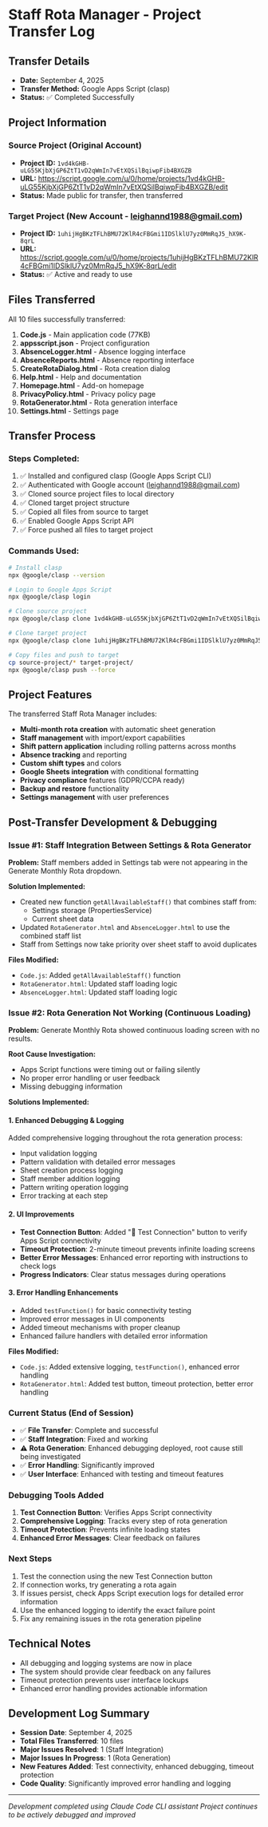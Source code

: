 # Staff Rota Manager - Project Transfer Log

## Transfer Details
- **Date:** September 4, 2025
- **Transfer Method:** Google Apps Script (clasp)
- **Status:** ✅ Completed Successfully

## Project Information

### Source Project (Original Account)
- **Project ID:** `1vd4kGHB-uLG55KjbXjGP6ZtT1vD2qWmIn7vEtXQSilBqiwpFib4BXGZB`
- **URL:** https://script.google.com/u/0/home/projects/1vd4kGHB-uLG55KjbXjGP6ZtT1vD2qWmIn7vEtXQSilBqiwpFib4BXGZB/edit
- **Status:** Made public for transfer, then transferred

### Target Project (New Account - leighannd1988@gmail.com)
- **Project ID:** `1uhijHgBKzTFLhBMU72KlR4cFBGmi1IDSlklU7yz0MmRqJ5_hX9K-8qrL`
- **URL:** https://script.google.com/u/0/home/projects/1uhijHgBKzTFLhBMU72KlR4cFBGmi1IDSlklU7yz0MmRqJ5_hX9K-8qrL/edit
- **Status:** ✅ Active and ready to use

## Files Transferred
All 10 files successfully transferred:

1. **Code.js** - Main application code (77KB)
2. **appsscript.json** - Project configuration
3. **AbsenceLogger.html** - Absence logging interface
4. **AbsenceReports.html** - Absence reporting interface
5. **CreateRotaDialog.html** - Rota creation dialog
6. **Help.html** - Help and documentation
7. **Homepage.html** - Add-on homepage
8. **PrivacyPolicy.html** - Privacy policy page
9. **RotaGenerator.html** - Rota generation interface
10. **Settings.html** - Settings page

## Transfer Process

### Steps Completed:
1. ✅ Installed and configured clasp (Google Apps Script CLI)
2. ✅ Authenticated with Google account (leighannd1988@gmail.com)
3. ✅ Cloned source project files to local directory
4. ✅ Cloned target project structure
5. ✅ Copied all files from source to target
6. ✅ Enabled Google Apps Script API
7. ✅ Force pushed all files to target project

### Commands Used:
```bash
# Install clasp
npx @google/clasp --version

# Login to Google Apps Script
npx @google/clasp login

# Clone source project
npx @google/clasp clone 1vd4kGHB-uLG55KjbXjGP6ZtT1vD2qWmIn7vEtXQSilBqiwpFib4BXGZB

# Clone target project
npx @google/clasp clone 1uhijHgBKzTFLhBMU72KlR4cFBGmi1IDSlklU7yz0MmRqJ5_hX9K-8qrL

# Copy files and push to target
cp source-project/* target-project/
npx @google/clasp push --force
```

## Project Features
The transferred Staff Rota Manager includes:

- **Multi-month rota creation** with automatic sheet generation
- **Staff management** with import/export capabilities  
- **Shift pattern application** including rolling patterns across months
- **Absence tracking** and reporting
- **Custom shift types** and colors
- **Google Sheets integration** with conditional formatting
- **Privacy compliance** features (GDPR/CCPA ready)
- **Backup and restore** functionality
- **Settings management** with user preferences

## Post-Transfer Development & Debugging

### Issue #1: Staff Integration Between Settings & Rota Generator
**Problem:** Staff members added in Settings tab were not appearing in the Generate Monthly Rota dropdown.

**Solution Implemented:**
- Created new function `getAllAvailableStaff()` that combines staff from:
  - Settings storage (PropertiesService)  
  - Current sheet data
- Updated `RotaGenerator.html` and `AbsenceLogger.html` to use the combined staff list
- Staff from Settings now take priority over sheet staff to avoid duplicates

**Files Modified:**
- `Code.js`: Added `getAllAvailableStaff()` function
- `RotaGenerator.html`: Updated staff loading logic
- `AbsenceLogger.html`: Updated staff loading logic

### Issue #2: Rota Generation Not Working (Continuous Loading)
**Problem:** Generate Monthly Rota showed continuous loading screen with no results.

**Root Cause Investigation:**
- Apps Script functions were timing out or failing silently
- No proper error handling or user feedback
- Missing debugging information

**Solutions Implemented:**

#### 1. Enhanced Debugging & Logging
Added comprehensive logging throughout the rota generation process:
- Input validation logging
- Pattern validation with detailed error messages
- Sheet creation process logging
- Staff member addition logging  
- Pattern writing operation logging
- Error tracking at each step

#### 2. UI Improvements
- **Test Connection Button**: Added "🧪 Test Connection" button to verify Apps Script connectivity
- **Timeout Protection**: 2-minute timeout prevents infinite loading screens
- **Better Error Messages**: Enhanced error reporting with instructions to check logs
- **Progress Indicators**: Clear status messages during operations

#### 3. Error Handling Enhancements
- Added `testFunction()` for basic connectivity testing
- Improved error messages in UI components
- Added timeout mechanisms with proper cleanup
- Enhanced failure handlers with detailed error information

**Files Modified:**
- `Code.js`: Added extensive logging, `testFunction()`, enhanced error handling
- `RotaGenerator.html`: Added test button, timeout protection, better error handling

### Current Status (End of Session)
- ✅ **File Transfer**: Complete and successful
- ✅ **Staff Integration**: Fixed and working
- ⚠️ **Rota Generation**: Enhanced debugging deployed, root cause still being investigated
- ✅ **Error Handling**: Significantly improved
- ✅ **User Interface**: Enhanced with testing and timeout features

### Debugging Tools Added
1. **Test Connection Button**: Verifies Apps Script connectivity
2. **Comprehensive Logging**: Tracks every step of rota generation
3. **Timeout Protection**: Prevents infinite loading states
4. **Enhanced Error Messages**: Clear feedback on failures

### Next Steps
1. Test the connection using the new Test Connection button
2. If connection works, try generating a rota again
3. If issues persist, check Apps Script execution logs for detailed error information
4. Use the enhanced logging to identify the exact failure point
5. Fix any remaining issues in the rota generation pipeline

## Technical Notes
- All debugging and logging systems are now in place
- The system should provide clear feedback on any failures
- Timeout protection prevents user interface lockups
- Enhanced error handling provides actionable information

## Development Log Summary
- **Session Date**: September 4, 2025
- **Total Files Transferred**: 10 files
- **Major Issues Resolved**: 1 (Staff Integration)
- **Major Issues In Progress**: 1 (Rota Generation)
- **New Features Added**: Test connectivity, enhanced debugging, timeout protection
- **Code Quality**: Significantly improved error handling and logging

---
*Development completed using Claude Code CLI assistant*
*Project continues to be actively debugged and improved*